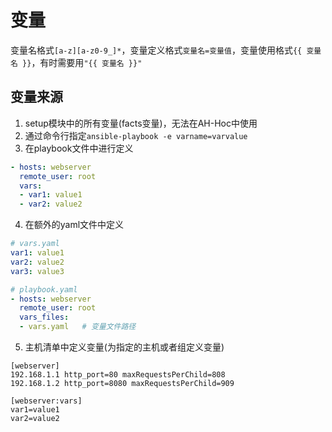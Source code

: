 # 变量
变量名格式`[a-z][a-z0-9_]*`，变量定义格式`变量名=变量值`，变量使用格式`{{ 变量名 }}`，有时需要用`"{{ 变量名 }}"`

## 变量来源
1. setup模块中的所有变量(facts变量)，无法在AH-Hoc中使用
2. 通过命令行指定`ansible-playbook -e varname=varvalue`
3. 在playbook文件中进行定义
```yaml
- hosts: webserver
  remote_user: root
  vars:
  - var1: value1
  - var2: value2
```
4. 在额外的yaml文件中定义
```yaml
# vars.yaml
var1: value1
var2: value2
var3: value3
```
```yaml
# playbook.yaml
- hosts: webserver
  remote_user: root
  vars_files:
  - vars.yaml   # 变量文件路径
```
5. 主机清单中定义变量(为指定的主机或者组定义变量)
```
[webserver]
192.168.1.1 http_port=80 maxRequestsPerChild=808
192.168.1.2 http_port=8080 maxRequestsPerChild=909

[webserver:vars]
var1=value1
var2=value2
```
